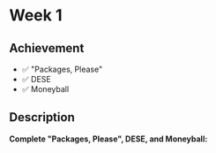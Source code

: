 # Week 1

## Achievement

- ✅ "Packages, Please"
- ✅ DESE
- ✅ Moneyball


## Description

**Complete "Packages, Please", DESE, and Moneyball:**
